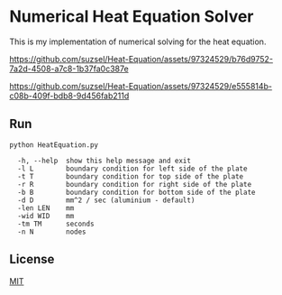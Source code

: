 # Numerical Heat Equation Solver
This is my implementation of numerical solving for the heat equation.


https://github.com/suzsel/Heat-Equation/assets/97324529/b76d9752-7a2d-4508-a7c8-1b37fa0c387e


https://github.com/suzsel/Heat-Equation/assets/97324529/e555814b-c08b-409f-bdb8-9d456fab211d



## Run
```console 
python HeatEquation.py
```

```console
  -h, --help  show this help message and exit
  -l L        boundary condition for left side of the plate
  -t T        boundary condition for top side of the plate
  -r R        boundary condition for right side of the plate
  -b B        boundary condition for bottom side of the plate
  -d D        mm^2 / sec (aluminium - default)
  -len LEN    mm
  -wid WID    mm
  -tm TM      seconds
  -n N        nodes
```

## License

[MIT](https://choosealicense.com/licenses/mit/)
